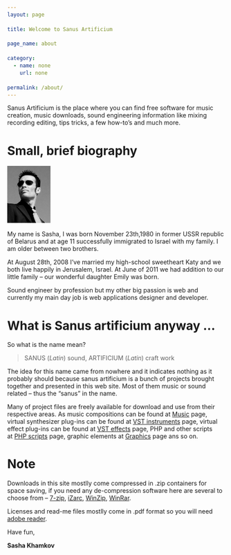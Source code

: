 ```yaml
---
layout: page

title: Welcome to Sanus Artificium

page_name: about

category:
  - name: none
    url: none

permalink: /about/
---
```


Sanus Artificium is the place where you can find free software for music creation, music downloads, sound engineering information like mixing recording editing, tips tricks, a few how-to&#8217;s and much more.

# Small, brief biography

![sasha](/images/sasha.jpg)


My name is Sasha, I was born November 23th,1980 in former USSR republic of Belarus and at age 11 successfully immigrated to Israel with my family. I am older between two brothers.

At August 28th, 2008 I&#8217;ve married my high-school sweetheart Katy and we both live happily in Jerusalem, Israel. At June of 2011 we had addition to our little family &#8211; our wonderful daughter Emily was born.

Sound engineer by profession but my other big passion is web and currently my main day job is web applications designer and developer.

# What is Sanus artificium anyway &#8230;

So what is the name mean?

> SANUS (*Latin*) sound, ARTIFICIUM (*Latin*) craft work

The idea for this name came from nowhere and it indicates nothing as it probably should because sanus artificium is a bunch of projects brought together and presented in this web site. Most of them music or sound related &#8211; thus the &#8220;sanus&#8221; in the name.

Many of project files are freely available for download and use from their respective areas. As music compositions can be found at [Music][2] page, virtual synthesizer plug-ins can be found at [VST instruments][3] page, virtual effect plug-ins can be found at [VST effects][3] page, PHP and other scripts at [PHP scripts][4] page, graphic elements at [Graphics][5] page ans so on.

# Note

Downloads in this site mostlly come compressed in .zip containers for space saving, if you need any de-compression software here are several to choose from &#8211; [7-zip][6], [iZarc][7], [WinZip][8], [WinRar][9].

Licenses and read-me files mostlly come in .pdf format so you will need [adobe reader][10].

Have fun,

**Sasha Khamkov**




 [1]: http://www.sanusart.com/wp-content/images/Alexander#Variants_and_diminutives
 [2]: /music/ "Music"
 [3]: /vst-plugins/
 [4]: /scripts/
 [5]: /graphics/
 [6]: http://www.7-zip.org
 [7]: http://www.izarc.org
 [8]: http://www.winzip.com
 [9]: http://www.rarlab.com
 [10]: http://www.sanusart.com/wp-content/images/reader